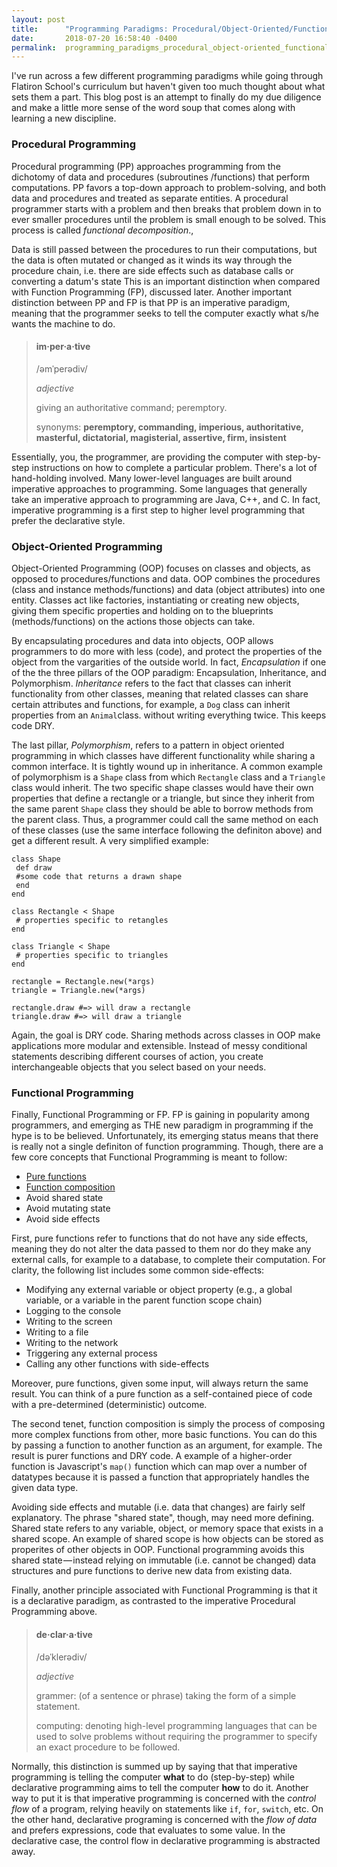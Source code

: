 ```yaml
---
layout: post
title:      "Programming Paradigms: Procedural/Object-Oriented/Functional"
date:       2018-07-20 16:58:40 -0400
permalink:  programming_paradigms_procedural_object-oriented_functional
---
```



I've run across a few different programming paradigms while going through Flatiron School's curriculum but haven't given too much thought about what sets them a part. This blog post is an attempt to finally do my due diligence and make a little more sense of the word soup that comes along with learning a new discipline.

### Procedural Programming

Procedural programming (PP) approaches programming from the dichotomy of data and procedures  (subroutines /functions) that perform computations. PP favors a top-down approach to problem-solving, and both data and procedures and treated as separate entities. A procedural programmer starts with a problem and then breaks that problem down in to ever smaller procedures until the problem is small enough to be solved. This process is called _functional decomposition_., 

Data is still passed between the procedures to run their computations, but the data is often mutated or changed as it winds its way through the procedure chain, i.e. there are side effects such as database calls or converting a datum's state This is an important distinction when compared with Function Programming (FP), discussed later. Another important distinction between PP and FP is that PP is an imperative paradigm, meaning that the programmer seeks to tell the computer exactly what s/he wants the machine to do.

>#### im·per·a·tive
>
>   /əmˈperədiv/
>   
>_adjective_
>
>giving an authoritative command; peremptory.
>
>synonyms:	**peremptory, commanding, imperious, authoritative, masterful, dictatorial, magisterial, assertive, firm, insistent**

Essentially, you, the programmer, are providing the computer with step-by-step instructions on how to complete a particular problem. There's a lot of hand-holding involved. Many lower-level languages are built around imperative approaches to programming. Some languages that generally take an imperative approach to programming are Java, C++, and C. In fact, imperative programming is a first step to higher level programming that prefer the declarative style.

### Object-Oriented Programming

Object-Oriented Programming (OOP) focuses on classes and objects, as opposed to procedures/functions and data. OOP combines the procedures (class and instance methods/functions) and data (object attributes) into one entity. Classes act like factories, instantiating or creating new objects, giving them specific properties and holding on to the blueprints (methods/functions) on the actions those objects can take.

By encapsulating procedures and data into objects, OOP allows programmers to do more with less (code), and protect the properties of the object from the vargarities of the outside world. In fact, _Encapsulation_ if one of the the three pillars of the OOP paradigm: Encapsulation, Inheritance, and Polymorphism. _Inheritance_ refers to the fact that classes can inherit functionality from other classes, meaning that related classes can share certain attributes and functions, for example, a `Dog` class can inherit properties from an `Animal`class. without writing everything twice. This keeps code DRY.


The last pillar, _Polymorphism_, refers to a pattern in object oriented programming in which classes have different functionality while sharing a common interface. It is tightly wound up in inheritance. A common example of polymorphism is a `Shape` class from which  `Rectangle` class and a `Triangle` class would inherit. The two specific shape classes would have their own properties that define a rectangle or a triangle, but since they inherit from the same parent `Shape` class they should be able to borrow methods from the parent class. Thus, a programmer could call the same method on each of these classes (use the same interface following the definiton above) and get a different result. A very simplified example:

```
class Shape
 def draw
 #some code that returns a drawn shape
 end 
end 

class Rectangle < Shape
 # properties specific to retangles
end 

class Triangle < Shape
 # properties specific to triangles
end 

rectangle = Rectangle.new(*args)
triangle = Triangle.new(*args)

rectangle.draw #=> will draw a rectangle
triangle.draw #=> will draw a triangle

```

Again, the goal is DRY code. Sharing methods across classes in OOP make applications more modular and extensible. Instead of messy conditional statements describing different courses of action, you create interchangeable objects that you select based on your needs.


### Functional Programming

Finally, Functional Programming or FP. FP is gaining in popularity among programmers, and emerging as THE new paradigm in programming if the hype is to be believed. Unfortunately, its emerging status means that there is really not a  single definiton of function programming. Though, there are a few core concepts that Functional Programming is meant to follow:

- [Pure functions](https://medium.com/javascript-scene/master-the-javascript-interview-what-is-a-pure-function-d1c076bec976)
- [Function composition](https://medium.com/javascript-scene/master-the-javascript-interview-what-is-function-composition-20dfb109a1a0)
- Avoid shared state
- Avoid mutating state
- Avoid side effects


First, pure functions refer to functions that do not have any side effects, meaning they do not alter the data passed to them nor do they make any external calls, for example to a database, to complete their computation. For clarity, the following list includes some common side-effects:

- Modifying any external variable or object property (e.g., a global variable, or a variable in the parent function scope chain)
- Logging to the console
- Writing to the screen
- Writing to a file
- Writing to the network
- Triggering any external process
- Calling any other functions with side-effects

Moreover, pure functions, given some input, will always return the same result. You can think of a pure function as a self-contained piece of code with a pre-determined (deterministic) outcome.

The second tenet, function composition is simply the process of composing more complex functions from other, more basic functions. You can do this by passing a function to another function as an argument, for example. The result is purer functions and DRY code. A  example of a higher-order function is Javascript's `map()` function which can map over a number of datatypes because it is passed a function that appropriately handles the given data type.

Avoiding side effects and mutable (i.e. data that changes) are fairly self explanatory. The phrase "shared state", though, may need more defining. Shared state refers to any variable, object, or memory space that exists in a shared scope. An example of shared scope is how objects can be stored as properites of other objects in OOP. Functional programming avoids this shared state — instead relying on immutable (i.e. cannot be changed) data structures and pure functions to derive new data from existing data.

Finally, another principle associated with Functional Programming is that it is a declarative paradigm, as contrasted to the imperative Procedural Programming above. 

> #### de·clar·a·tive
> 
>/dəˈklerədiv/
>
>_adjective_
>
>grammer: (of a sentence or phrase) taking the form of a simple statement.
>
>computing: denoting high-level programming languages that can be used to solve problems without requiring the programmer to specify an exact procedure to be followed.

Normally, this distinction is summed up by saying that that imperative programming is telling the computer **what** to do (step-by-step) while declarative programming aims to tell the computer **how** to do it. Another way to put it is that imperative programming is concerned with the _control flow_ of a program, relying heavily on statements like `if`, `for`, `switch`, etc. On the other hand, declarative programing is concerned with the _flow of data_ and prefers expressions, code that evaluates to some value. In the declarative case, the control flow in declarative programming is abstracted away.  




